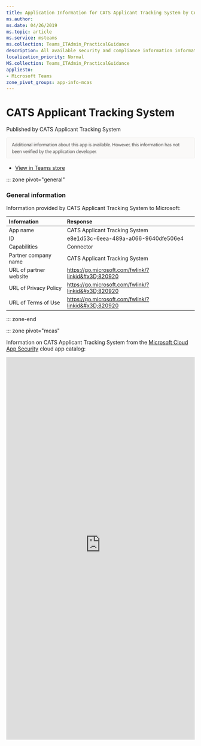 ```yaml
---
title: Application Information for CATS Applicant Tracking System by CATS Applicant Tracking System
ms.author: 
ms.date: 04/26/2019
ms.topic: article
ms.service: msteams
ms.collection: Teams_ITAdmin_PracticalGuidance
description: All available security and compliance information information for CATS Applicant Tracking System, its data handling policies, its Microsoft Cloud App Security app catalog information, and security/compliance information in the CSA STAR registry.
localization_priority: Normal
MS.collection: Teams_ITAdmin_PracticalGuidance
appliesto:
- Microsoft Teams
zone_pivot_groups: app-info-mcas
---
```

# CATS Applicant Tracking System

Published by CATS Applicant Tracking System

<img alt="Non-attested image" src="./images/unattested.png" width="650"/>

* <a href="https://teams.microsoft.com/l/app/e8e1d53c-6eea-489a-a066-9640dfe506e4" target="_blank">View in Teams store</a>

::: zone pivot="general"

### General information

Information provided by CATS Applicant Tracking System to Microsoft:

| **Information** | **Response** |
|:----------------|:-------------|
| App name | CATS Applicant Tracking System |
| ID | e8e1d53c-6eea-489a-a066-9640dfe506e4 |
| Capabilities | Connector |
| Partner company name | CATS Applicant Tracking System |
| URL of partner website | <https://go.microsoft.com/fwlink/?linkid&#x3D;820920> |
| URL of Privacy Policy | <https://go.microsoft.com/fwlink/?linkid&#x3D;820920> |
| URL of Terms of Use | <https://go.microsoft.com/fwlink/?linkid&#x3D;820920> |

::: zone-end


::: zone pivot="mcas"

Information on CATS Applicant Tracking System from the [Microsoft Cloud App Security](https://www.microsoft.com/en-us/enterprise-mobility-security/cloud-app-security) cloud app catalog:

<iframe height='1020' title='Microsoft Cloud App Security Information' src='https://3ca685143b5b46b4b0e5266dadf2e97c.codepen.website/#/dashboard/10531' frameborder='no'  style='width: 100%;'>

<a href="https://3ca685143b5b46b4b0e5266dadf2e97c.codepen.website/#/dashboard/10531" target="_blank">View in a new tab</a>

::: zone-end

